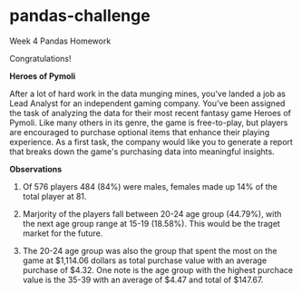 # pandas-challenge
Week 4 Pandas Homework

Congratulations! 

**Heroes of Pymoli**

After a lot of hard work in the data munging mines, you've landed a job as Lead Analyst for an independent gaming company. You've been assigned the task of analyzing the data for their most recent fantasy game Heroes of Pymoli.
Like many others in its genre, the game is free-to-play, but players are encouraged to purchase optional items that enhance their playing experience. As a first task, the company would like you to generate a report that breaks down the game's purchasing data into meaningful insights.

**Observations**

1. Of 576 players 484 (84%) were males, females made up 14% of the total player at 81.

2. Marjority of the players fall between 20-24 age group (44.79%), with the next age group range at 15-19 (18.58%). This would be the traget market for the future.

3. The 20-24 age group was also the group that spent the most on the game at $1,114.06 dollars as total purchase value with an average purchase of $4.32. One note is the age group with the highest purchace value is the 35-39 with an average of $4.47 and total of $147.67.

